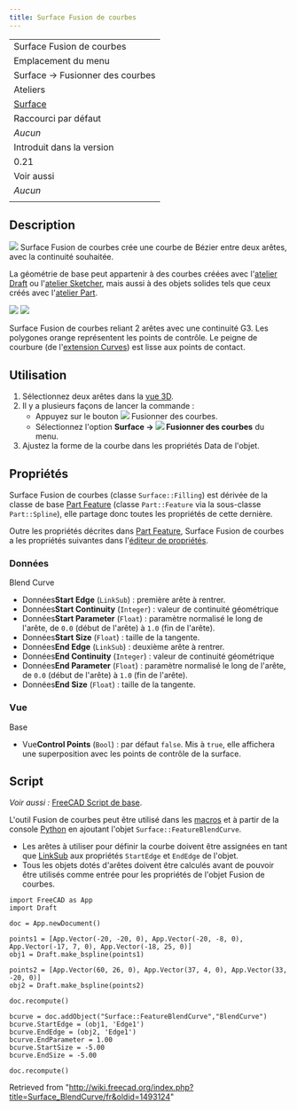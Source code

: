```yaml
---
title: Surface Fusion de courbes
---
```

|  |
| --- |
| Surface Fusion de courbes |
| Emplacement du menu |
| Surface → Fusionner des courbes |
| Ateliers |
| [Surface](/Surface_Workbench/fr "Surface Workbench/fr") |
| Raccourci par défaut |
| *Aucun* |
| Introduit dans la version |
| 0.21 |
| Voir aussi |
| *Aucun* |
|  |

## Description

![](/images/Surface_BlendCurve.svg) Surface Fusion de courbes crée une courbe de Bézier entre deux arêtes, avec la continuité souhaitée.

La géométrie de base peut appartenir à des courbes créées avec l'[atelier Draft](/Draft_Workbench/fr "Draft Workbench/fr") ou l'[atelier Sketcher](/Sketcher_Workbench/fr "Sketcher Workbench/fr"), mais aussi à des objets solides tels que ceux créés avec l'[atelier Part](/Part_Workbench/fr "Part Workbench/fr").

![](/images/Surface_BlendCurve_G3_example.png)
![](/images/Surface_BlendCurve_Comb.png)

Surface Fusion de courbes reliant 2 arêtes avec une continuité G3. Les polygones orange représentent les points de contrôle. Le peigne de courbure (de l'[extension Curves](/Curves_Workbench/fr "Curves Workbench/fr")) est lisse aux points de contact.

## Utilisation

1. Sélectionnez deux arêtes dans la [vue 3D](/3D_view/fr "3D view/fr").
2. Il y a plusieurs façons de lancer la commande :
   * Appuyez sur le bouton ![](/images/Surface_BlendCurve.svg) Fusionner des courbes.
   * Sélectionnez l'option **Surface → ![](/images/Surface_BlendCurve.svg) Fusionner des courbes** du menu.
3. Ajustez la forme de la courbe dans les propriétés Data de l'objet.

## Propriétés

Surface Fusion de courbes (classe `Surface::Filling`) est dérivée de la classe de base [Part Feature](/Part_Feature/fr "Part Feature/fr") (classe `Part::Feature` via la sous-classe `Part::Spline`), elle partage donc toutes les propriétés de cette dernière.

Outre les propriétés décrites dans [Part Feature](/Part_Feature/fr "Part Feature/fr"), Surface Fusion de courbes a les propriétés suivantes dans l'[éditeur de propriétés](/Property_editor/fr "Property editor/fr").

### Données

Blend Curve

* Données**Start Edge** (`LinkSub`) : première arête à rentrer.
* Données**Start Continuity** (`Integer`) : valeur de continuité géométrique
* Données**Start Parameter** (`Float`) : paramètre normalisé le long de l'arête, de `0.0` (début de l'arête) à `1.0` (fin de l'arête).
* Données**Start Size** (`Float`) : taille de la tangente.
* Données**End Edge** (`LinkSub`) : deuxième arête à rentrer.
* Données**End Continuity** (`Integer`) : valeur de continuité géométrique
* Données**End Parameter** (`Float`) : paramètre normalisé le long de l'arête, de `0.0` (début de l'arête) à `1.0` (fin de l'arête).
* Données**End Size** (`Float`) : taille de la tangente.

### Vue

Base

* Vue**Control Points** (`Bool`) : par défaut `false`. Mis à `true`, elle affichera une superposition avec les points de contrôle de la surface.

## Script

*Voir aussi :* [FreeCAD Script de base](/FreeCAD_Scripting_Basics/fr "FreeCAD Scripting Basics/fr").

L'outil Fusion de courbes peut être utilisé dans les [macros](/Macros/fr "Macros/fr") et à partir de la console [Python](/Python/fr "Python/fr") en ajoutant l'objet `Surface::FeatureBlendCurve`.

* Les arêtes à utiliser pour définir la courbe doivent être assignées en tant que [LinkSub](/FeaturePython_Custom_Properties/fr#App::PropertyLinkSub "FeaturePython Custom Properties/fr") aux propriétés `StartEdge` et `EndEdge` de l'objet.
* Tous les objets dotés d'arêtes doivent être calculés avant de pouvoir être utilisés comme entrée pour les propriétés de l'objet Fusion de courbes.

```
import FreeCAD as App
import Draft

doc = App.newDocument()

points1 = [App.Vector(-20, -20, 0), App.Vector(-20, -8, 0), App.Vector(-17, 7, 0), App.Vector(-18, 25, 0)]
obj1 = Draft.make_bspline(points1)

points2 = [App.Vector(60, 26, 0), App.Vector(37, 4, 0), App.Vector(33, -20, 0)]
obj2 = Draft.make_bspline(points2)

doc.recompute()

bcurve = doc.addObject("Surface::FeatureBlendCurve","BlendCurve")
bcurve.StartEdge = (obj1, 'Edge1')
bcurve.EndEdge = (obj2, 'Edge1')
bcurve.EndParameter = 1.00
bcurve.StartSize = -5.00
bcurve.EndSize = -5.00

doc.recompute()

```

Retrieved from "<http://wiki.freecad.org/index.php?title=Surface_BlendCurve/fr&oldid=1493124>"